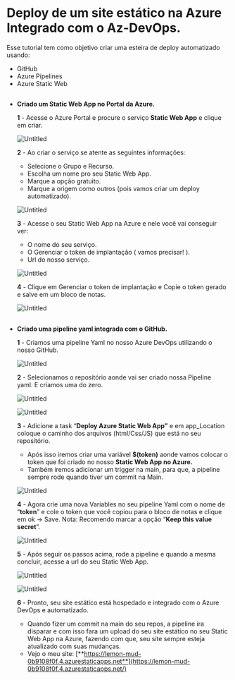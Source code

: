 # Deploy de um site estático na Azure Integrado com o Az-DevOps.

Esse tutorial tem como objetivo criar uma esteira de deploy automatizado usando:

- GitHub
- Azure Pipelines
- Azure Static Web
  
##

- **Criado um Static Web App no Portal da Azure.**
    
    **1** - Acesse o Azure Portal e procure o serviço **Static Web App** e clique em criar.
    
    ![Untitled](imagens/Untitled.png)
    
    **2** - Ao criar o serviço se atente as seguintes informações:
    
    - Selecione o Grupo e Recurso.
    - Escolha um nome pro seu Static Web App.
    - Marque a opção gratuito.
    - Marque a origem como outros (pois vamos criar um deploy automatizado).
    
    ![Untitled](imagens/Untitled%201.png)
    
    **3** - Acesse o seu Static Web App na Azure e nele você vai conseguir ver:
    
    - O nome do seu serviço.
    - O Gerenciar o token de implantação ( vamos precisar! ).
    - Url do nosso serviço.
    
    ![Untitled](imagens/Untitled%202.png)
    
    **4** - Clique em Gerenciar o token de implantação e Copie o token gerado e salve em um bloco de notas.
    
    ![Untitled](imagens/Untitled%203.png)
    
##

- **Criado uma pipeline yaml integrada com o GitHub.**
    
    **1** - Criamos uma pipeline Yaml no nosso Azure DevOps utilizando o nosso GitHub.
    
    ![Untitled](imagens/Untitled%204.png)
    
    **2** - Selecionamos o repositório aonde vai ser criado nossa Pipeline yaml. E criamos uma do zero.
    
    ![Untitled](imagens/Untitled%205.png)
    
    ![Untitled](imagens/Untitled%206.png)
    
    **3** - Adicione a task  “**Deploy Azure Static Web App”**  e em app_Location coloque o caminho dos  arquivos (html/Css/JS) que está no seu repositório.
    
    - Após isso iremos criar uma variável **$(token)** aonde vamos colocar o token que foi criado no nosso **Static Web App no Azure.**
    - Também iremos adicionar um trigger na main, para que, a pipeline sempre rode quando tiver um commit na Main.
    
    ![Untitled](imagens/Untitled%207.png)
    
    **4** - Agora crie uma nova Variables no seu pipeline Yaml com o nome de “**token**” e cole o token que você copiou para o bloco de notas e clique em ok → Save.
    Nota: Recomendo marcar a opção “**Keep this value secret**”.
    
    ![Untitled](imagens/Untitled%208.png)
    
    **5** - Após seguir os passos acima, rode a pipeline e quando a mesma concluir, acesse a url do seu Static Web App.
    
    ![Untitled](imagens/Untitled%209.png)
    
    ![Untitled](imagens/Untitled%2010.png)
    
    **6** - Pronto, seu site estático está hospedado e integrado com o Azure DevOps e automatizado.
    
    - Quando fizer um commit na main do seu repos, a pipeline ira disparar e com isso fara um upload do seu site estático no seu Static Web App na Azure, fazendo com que, seu site sempre esteja atualizado com suas mudanças.
    - Vejo o meu site: [**https://lemon-mud-0b9108f0f.4.azurestaticapps.net**](https://lemon-mud-0b9108f0f.4.azurestaticapps.net/)
